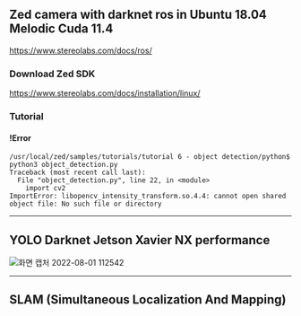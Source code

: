 ## Zed camera with darknet ros in Ubuntu 18.04 Melodic Cuda 11.4
https://www.stereolabs.com/docs/ros/
### Download Zed SDK
https://www.stereolabs.com/docs/installation/linux/
### Tutorial 
#### !Error
```
/usr/local/zed/samples/tutorials/tutorial 6 - object detection/python$ python3 object_detection.py 
Traceback (most recent call last):
  File "object_detection.py", line 22, in <module>
    import cv2
ImportError: libopencv_intensity_transform.so.4.4: cannot open shared object file: No such file or directory
```


______
## YOLO Darknet Jetson Xavier NX performance
![화면 캡처 2022-08-01 112542](https://user-images.githubusercontent.com/88171531/182060504-8189a68d-8294-4507-839d-2bea65214239.png)
______
## SLAM (Simultaneous Localization And Mapping)
